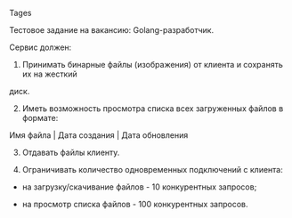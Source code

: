 Tages

Тестовое задание на вакансию: Golang-разработчик.

Сервис должен:

1) Принимать бинарные файлы (изображения) от клиента и сохранять их на жесткий

диск.

2) Иметь возможность просмотра списка всех загруженных файлов в формате:

Имя файла | Дата создания | Дата обновления

3) Отдавать файлы клиенту.

4) Ограничивать количество одновременных подключений с клиента:

- на загрузку/скачивание файлов - 10 конкурентных запросов;

- на просмотр списка файлов - 100 конкурентных запросов.
